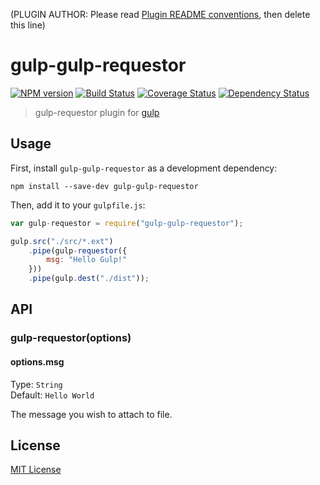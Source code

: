 (PLUGIN AUTHOR: Please read [Plugin README conventions](https://github.com/wearefractal/gulp/wiki/Plugin-README-Conventions), then delete this line)

# gulp-gulp-requestor
[![NPM version][npm-image]][npm-url] [![Build Status][travis-image]][travis-url]  [![Coverage Status][coveralls-image]][coveralls-url] [![Dependency Status][depstat-image]][depstat-url]

> gulp-requestor plugin for [gulp](https://github.com/wearefractal/gulp)

## Usage

First, install `gulp-gulp-requestor` as a development dependency:

```shell
npm install --save-dev gulp-gulp-requestor
```

Then, add it to your `gulpfile.js`:

```javascript
var gulp-requestor = require("gulp-gulp-requestor");

gulp.src("./src/*.ext")
	.pipe(gulp-requestor({
		msg: "Hello Gulp!"
	}))
	.pipe(gulp.dest("./dist"));
```

## API

### gulp-requestor(options)

#### options.msg
Type: `String`  
Default: `Hello World`

The message you wish to attach to file.


## License

[MIT License](http://en.wikipedia.org/wiki/MIT_License)

[npm-url]: https://npmjs.org/package/gulp-gulp-requestor
[npm-image]: https://badge.fury.io/js/gulp-gulp-requestor.png

[travis-url]: http://travis-ci.org/ruairitobrien/gulp-gulp-requestor
[travis-image]: https://secure.travis-ci.org/ruairitobrien/gulp-gulp-requestor.png?branch=master

[coveralls-url]: https://coveralls.io/r/ruairitobrien/gulp-gulp-requestor
[coveralls-image]: https://coveralls.io/repos/ruairitobrien/gulp-gulp-requestor/badge.png

[depstat-url]: https://david-dm.org/ruairitobrien/gulp-gulp-requestor
[depstat-image]: https://david-dm.org/ruairitobrien/gulp-gulp-requestor.png
